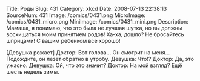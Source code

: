 Title: Роды 
Slug: 431 
Category: xkcd 
Date: 2008-07-13 22:38:13 
SourceNum: 431 
Image: /comics/0431.png 
MicroImage: /comics/0431_micro.png 
MiniImage: /comics/0431_mini.png 
Description: Мамаша, я понимаю, что это была не лучшая шутка, но вы должны восхищаться моим принятием родов! Ха-ха, дошло? Не бросайтесь шприцами! С вашим ребенком все хорошо! 

[Девушка рожает]
Доктор: Вот голова… Он смотрит на меня… Подождите, он лезет обратно в утробу.
Девушка: Что!?
Доктор: Да, это ужасно.
Девушка: Ой, что это значит?
Доктор: На мой взгляд? Ещё шесть недель зимы.